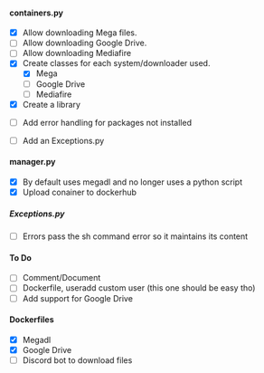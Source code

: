 #### containers.py

- [x] Allow downloading Mega files.
- [ ] Allow downloading Google Drive.
- [ ] Allow downloading Mediafire
- [x] Create classes for each system/downloader used.
    - [x] Mega
    - [ ] Google Drive
    - [ ] Mediafire

- [x] Create a library

[comment]: <> (- [ ] Change its name to find_in_files.py or something like that, and update manager.py to use the library created.)
- [ ] Add error handling for packages not installed
- [ ] Add an Exceptions.py


#### manager.py

- [x] By default uses megadl and no longer uses a python script
- [x] Upload conainer to dockerhub

##### Exceptions.py

- [ ] Errors pass the sh command error so it maintains its content
  
[comment]: <> (- [ ] Allow passing command arguments to modify its behaviour)


#### To Do

- [ ] Comment/Document
- [ ] Dockerfile, useradd custom user (this one should be easy tho)
- [ ] Add support for Google Drive

#### Dockerfiles

- [x] Megadl
- [x] Google Drive
- [ ] Discord bot to download files